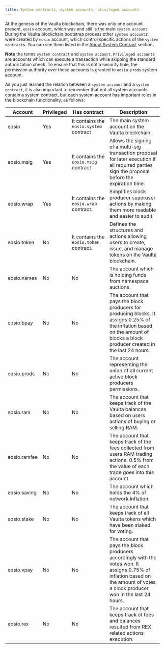 ```yaml
---
title: System contracts, system accounts, privileged accounts
---
```


At the genesis of the Vaulta blockchain, there was only one account present, `eosio` account, which was and still is the main `system account`. During the Vaulta blockchain bootstrap process other `system account`s, were created by `eosio` account, which control specific actions of the `system contract`s. You can see them listed in the [About System Contract](../index.md#system-contracts-defined-in-system-contracts) section.

__Note__ the terms `system contract` and `system account`. `Privileged accounts` are accounts which can execute a transaction while skipping the standard authorization check. To ensure that this is not a security hole, the permission authority over these accounts is granted to `eosio.prods` system account.

As you just learned the relation between a `system account` and a `system contract`, it is also important to remember that not all system accounts contain a system contract, but each system account has important roles in the blockchain functionality, as follows:

|Account|Privileged|Has contract|Description|
|---|---|---|---|
|eosio|Yes|It contains the `eosio.system` contract|The main system account on the Vaulta blockchain.|
|eosio.msig|Yes|It contains the `eosio.msig` contract|Allows the signing of a multi-sig transaction proposal for later execution if all required parties sign the proposal before the expiration time.|
|eosio.wrap|Yes|It contains the `eosio.wrap` contract.|Simplifies block producer superuser actions by making them more readable and easier to audit.|
|eosio.token|No|It contains the `eosio.token` contract.|Defines the structures and actions allowing users to create, issue, and manage tokens on the Vaulta blockchain.|
|eosio.names|No|No|The account which is holding funds from namespace auctions.|
|eosio.bpay|No|No|The account that pays the block producers for producing blocks. It assigns 0.25% of the inflation based on the amount of blocks a block producer created in the last 24 hours.|
|eosio.prods|No|No|The account representing the union of all current active block producers permissions.|
|eosio.ram|No|No|The account that keeps track of the Vaulta balances based on users actions of buying or selling RAM.|
|eosio.ramfee|No|No|The account that keeps track of the fees collected from users RAM trading actions: 0.5% from the value of each trade goes into this account.|
|eosio.saving|No|No|The account which holds the 4% of network inflation.|
|eosio.stake|No|No|The account that keeps track of all Vaulta tokens which have been staked for voting.|
|eosio.vpay|No|No|The account that pays the block producers accordingly with the votes won. It assigns 0.75% of inflation based on the amount of votes a block producer won in the last 24 hours.|
|eosio.rex|No|No|The account that keeps track of fees and balances resulted from REX related actions execution.|

